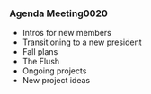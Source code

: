 ### Agenda Meeting0020

- Intros for new members
- Transitioning to a new president
- Fall plans
- The Flush
- Ongoing projects
- New project ideas